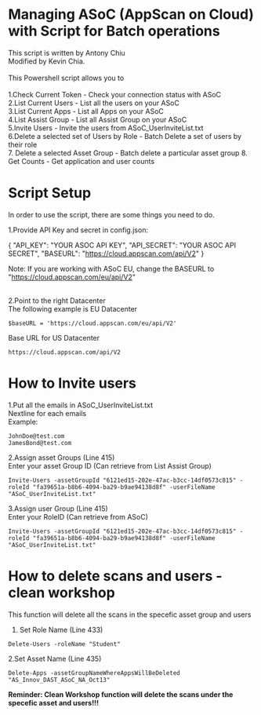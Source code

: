 # Managing ASoC (AppScan on Cloud) with Script for Batch operations
This script is written by Antony Chiu<br>
Modified by Kevin Chia. <br>
<br>
This Powershell script allows you to <br>
<br>
1.Check Current Token - Check your connection status with ASoC<br>
2.List Current Users - List all the users on your ASoC<br>
3.List Current Apps - List all Apps on your ASoC<br>
4.List Assist Group - List all Assist Group on your ASoC<br>
5.Invite Users - Invite the users from ASoC_UserInviteList.txt<br>
6.Delete a selected set of Users by Role - Batch Delete a set of users by their role<br>
7. Delete a selected Asset Group - Batch delete a particular asset group
8. Get Counts  - Get application and user counts<br>

# Script Setup

In order to use the script, there are some things you need to do.<br>

1.Provide API Key and secret in config.json:

{
    "API_KEY": "YOUR ASOC API KEY",
    "API_SECRET": "YOUR ASOC API SECRET",
    "BASEURL": "https://cloud.appscan.com/api/V2"
}

Note: If you are working with ASoC EU, change the BASEURL to "https://cloud.appscan.com/eu/api/V2"

<br>
2.Point to the right Datacenter<br>
The following example is EU Datacenter<br>

```
$baseURL = 'https://cloud.appscan.com/eu/api/V2'
```

Base URL for US Datacenter <br>

```
https://cloud.appscan.com/api/V2
```


# How to Invite users

1.Put all the emails in ASoC_UserInviteList.txt<br>
Nextline for each emails<br>
Example:<br>

```
JohnDoe@test.com
JamesBond@test.com
```


2.Assign asset Groups (Line 415)<br>
Enter your asset Group ID (Can retrieve from List Assist Group)<br>

```
Invite-Users -assetGroupId "6121ed15-202e-47ac-b3cc-14df0573c815" -roleId "fa39651a-b8b6-4094-ba29-b9ae94138d8f" -userFileName "ASoC_UserInviteList.txt"
```

3.Assign user Group (Line 415)<br>
Enter your RoleID (Can retrieve from ASoC)<br>

```
Invite-Users -assetGroupId "6121ed15-202e-47ac-b3cc-14df0573c815" -roleId "fa39651a-b8b6-4094-ba29-b9ae94138d8f" -userFileName "ASoC_UserInviteList.txt"
```
# How to delete scans and users - clean workshop

This function will delete all the scans in the specefic asset group and users


1. Set Role Name (Line 433)<br>

```
Delete-Users -roleName "Student"
``` 

2.Set Asset Name (Line 435)<br>

``` 
Delete-Apps -assetGroupNameWhereAppsWillBeDeleted "AS_Innov_DAST_ASoC_NA_Oct13"
```

<b>Reminder: Clean Workshop function will delete the scans under the specefic asset and users!!!</b>
